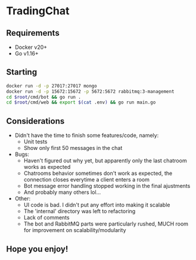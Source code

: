 # TradingChat

## Requirements

- Docker v20+
- Go v1.16+

## Starting

```bash
docker run -d -p 27017:27017 mongo
docker run -d -p 15672:15672 -p 5672:5672 rabbitmq:3-management
cd $root/cmd/bot && go run .
cd $root/cmd/web && export $(cat .env) && go run main.go
```

## Considerations

- Didn't have the time to finish some features/code, namely:
  - Unit tests
  - Show only first 50 messages in the chat
- Bugs:
  - Haven't figured out why yet, but apparently only the last chatroom works as expected
  - Chatrooms behavior sometimes don't work as expected, the connection closes everytime a client enters a room
  - Bot message error handling stopped working in the final ajustments
  - And probably many others lol...
- Other:
  - UI code is bad. I didn't put any effort into making it scalable
  - The 'internal' directory was left to refactoring
  - Lack of comments
  - The bot and RabbitMQ parts were particularly rushed, MUCH room for improvement on scalability/modularity

## Hope you enjoy!
